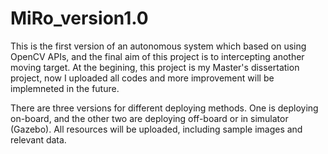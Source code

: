 # MiRo_version1.0
This is the first version of an autonomous system which based on using OpenCV APIs, and the final aim of this project is to intercepting another moving target. At the begining, this project is my Master's dissertation project, now I uploaded all codes and more improvement will be implemneted in the future.

There are three versions for different deploying methods. One is deploying on-board, and the other two are deploying off-board or in simulator (Gazebo). All resources will be uploaded, including sample images and relevant data.
